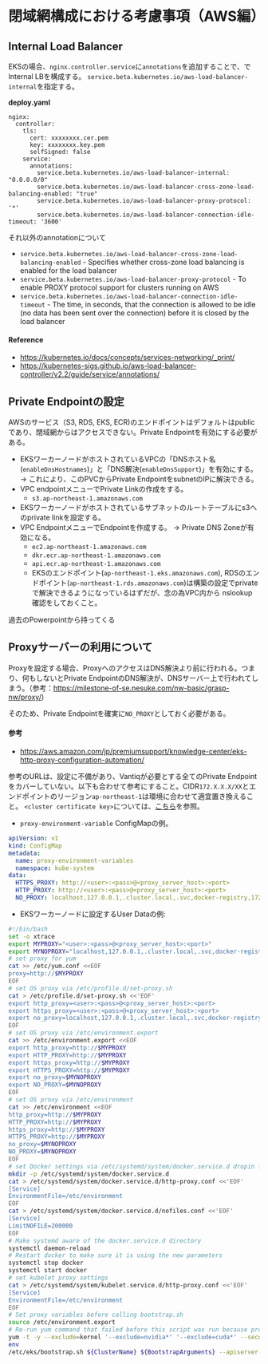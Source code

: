 # 閉域網構成における考慮事項（AWS編）


## Internal Load Balancer
EKSの場合、`nginx.controller.service`に`annotations`を追加することで、でInternal LBを構成する。
`service.beta.kubernetes.io/aws-load-balancer-internal`を指定する。

**deploy.yaml**
```
nginx:
  controller:
    tls:
      cert: xxxxxxxx.cer.pem
      key: xxxxxxxx.key.pem
      selfSigned: false
    service:
      annotations:
        service.beta.kubernetes.io/aws-load-balancer-internal: "0.0.0.0/0"
        service.beta.kubernetes.io/aws-load-balancer-cross-zone-load-balancing-enabled: "true"
        service.beta.kubernetes.io/aws-load-balancer-proxy-protocol: '*'
        service.beta.kubernetes.io/aws-load-balancer-connection-idle-timeout: '3600'
```
それ以外のannotationについて
- `service.beta.kubernetes.io/aws-load-balancer-cross-zone-load-balancing-enabled` - Specifies whether cross-zone load balancing is enabled for the load balancer
- `service.beta.kubernetes.io/aws-load-balancer-proxy-protocol` - To enable PROXY protocol support for clusters running on AWS
- `service.beta.kubernetes.io/aws-load-balancer-connection-idle-timeout` - The time, in seconds, that the connection is allowed to be idle (no data has been sent over the connection) before it is closed by the load balancer

#### Reference
- https://kubernetes.io/docs/concepts/services-networking/_print/
- https://kubernetes-sigs.github.io/aws-load-balancer-controller/v2.2/guide/service/annotations/


## Private Endpointの設定
AWSのサービス（S3, RDS, EKS, ECR)のエンドポイントはデフォルトはpublicであり、閉域網からはアクセスできない。Private Endpointを有効にする必要がある。

- EKSワーカーノードがホストされているVPCの「DNSホスト名(`enableDnsHostnames`)」と「DNS解決(`enableDnsSupport`)」を有効にする。 -> これにより、このPVCからPrivate EndpointをsubnetのIPに解決できる。
- VPC endpointメニューでPrivate Linkの作成をする。
  - `s3.ap-northeast-1.amazonaws.com`
- EKSワーカーノードがホストされているサブネットのルートテーブルにs3へのprivate linkを設定する。
- VPC EndpointメニューでEndpointを作成する。 -> Private DNS Zoneが有効になる。
  - `ec2.ap-northeast-1.amazonaws.com`
  - `dkr.ecr.ap-northeast-1.amazonaws.com`
  - `api.ecr.ap-northeast-1.amazonaws.com`
  - EKSのエンドポイント(`ap-northeast-1.eks.amazonaws.com`), RDSのエンドポイント(`ap-northeast-1.rds.amazonaws.com`)は構築の設定でprivateで解決できるようになっているはずだが、念の為VPC内から nslookup 確認をしておくこと。

過去のPowerpointから持ってくる

## Proxyサーバーの利用について
Proxyを設定する場合、ProxyへのアクセスはDNS解決より前に行われる。つまり、何もしないとPrivate EndpointのDNS解決が、DNSサーバー上で行われてしまう。（参考：https://milestone-of-se.nesuke.com/nw-basic/grasp-nw/proxy/)

そのため、Private Endpointを確実に`NO_PROXY`としておく必要がある。

#### 参考
- https://aws.amazon.com/jp/premiumsupport/knowledge-center/eks-http-proxy-configuration-automation/

参考のURLは、設定に不備があり、Vantiqが必要とする全てのPrivate Endpointをカバーしていない。以下も合わせて参考にすること。CIDR`172.X.X.X/XX`とエンドポイントのリージョン`ap-northeast-1`は環境に合わせて適宜置き換えること。
`<cluster certificate key>`については、[こちら](https://docs.aws.amazon.com/ja_jp/eks/latest/userguide/private-clusters.html)を参照。

- `proxy-environment-variable` ConfigMapの例。

```yaml
apiVersion: v1
kind: ConfigMap
metadata:
  name: proxy-environment-variables
  namespace: kube-system
data:
  HTTPS_PROXY: http://<user>:<pass>@<proxy_server_host>:<port>
  HTTP_PROXY: http://<user>:<pass>@<proxy_server_host>:<port>
  NO_PROXY: localhost,127.0.0.1,.cluster.local,.svc,docker-registry,172.20.0.0/16,172.30.0.0/16,10.152.226.0/24,10.152.227.0/24,10.152.233.0/24,10.152.234.0/24,10.152.235.0/24,10.152.236.0/24,169.254.169.254,.internal,ec2.ap-northeast-1.amazonaws.com,.s3.ap-northeast-1.amazonaws.com,.dkr.ecr.ap-northeast-1.amazonaws.com,api.ecr.ap-northeast-1.amazonaws.com,.ap-northeast-1.eks.amazonaws.com,.ap-northeast-1.rds.amazonaws.com
```

- EKSワーカーノードに設定するUser Dataの例:
```sh
#!/bin/bash
set -o xtrace
export MYPROXY="<user>:<pass>@<proxy_server_host>:<port>"
export MYNOPROXY="localhost,127.0.0.1,.cluster.local,.svc,docker-registry,172.20.0.0/16,172.30.0.0/16,10.152.226.0/24,10.152.227.0/24,10.152.233.0/24,169.254.169.254,.internal,ec2.ap-northeast-1.amazonaws.com,.s3.ap-northeast-1.amazonaws.com,.dkr.ecr.ap-northeast-1.amazonaws.com,api.ecr.ap-northeast-1.amazonaws.com,.ap-northeast-1.eks.amazonaws.com,.ap-northeast-1.rds.amazonaws.com"
# set proxy for yum
cat >> /etc/yum.conf <<EOF
proxy=http://$MYPROXY
EOF
# set OS proxy via /etc/profile.d/set-proxy.sh
cat > /etc/profile.d/set-proxy.sh <<'EOF'
export http_proxy=<user>:<pass>@<proxy_server_host>:<port>
export https_proxy=<user>:<pass>@<proxy_server_host>:<port>
export no_proxy=localhost,127.0.0.1,.cluster.local,.svc,docker-registry,172.20.0.0/16,172.30.0.0/16,10.152.226.0/24,10.152.227.0/24,10.152.233.0/24,169.254.169.254,.internal,ec2.ap-northeast-1.amazonaws.com,.s3.ap-northeast-1.amazonaws.com,.dkr.ecr.ap-northeast-1.amazonaws.com,api.ecr.ap-northeast-1.amazonaws.com,.ap-northeast-1.eks.amazonaws.com,.ap-northeast-1.rds.amazonaws.com
EOF
# set OS proxy via /etc/environment.export
cat >> /etc/environment.export <<EOF
export http_proxy=http://$MYPROXY
export HTTP_PROXY=http://$MYPROXY
export https_proxy=http://$MYPROXY
export HTTPS_PROXY=http://$MYPROXY
export no_proxy=$MYNOPROXY
export NO_PROXY=$MYNOPROXY
EOF
# set OS proxy via /etc/environment
cat >> /etc/environment <<EOF
http_proxy=http://$MYPROXY
HTTP_PROXY=http://$MYPROXY
https_proxy=http://$MYPROXY
HTTPS_PROXY=http://$MYPROXY
no_proxy=$MYNOPROXY
NO_PROXY=$MYNOPROXY
EOF
# set Docker settings via /etc/systemd/system/docker.service.d dropin files - proxy & LimitNOFILE
mkdir -p /etc/systemd/system/docker.service.d
cat > /etc/systemd/system/docker.service.d/http-proxy.conf <<'EOF'
[Service]
EnvironmentFile=/etc/environment
EOF
cat > /etc/systemd/system/docker.service.d/nofiles.conf <<'EOF'
[Service]
LimitNOFILE=200000
EOF
# Make systemd aware of the docker.service.d directory
systemctl daemon-reload
# Restart docker to make sure it is using the new parameters
systemctl stop docker
systemctl start docker
# set kubelet proxy settings
cat > /etc/systemd/system/kubelet.service.d/http-proxy.conf <<'EOF'
[Service]
EnvironmentFile=/etc/environment
EOF
# Set proxy variables before calling bootstrap.sh
source /etc/environment.export
# Re-run yum command that failed before this script was run because proxy was not set yet
yum -t -y --exclude=kernel '--exclude=nvidia*' '--exclude=cuda*' --security --sec-severity=critical --sec-severity=important upgrade
env
/etc/eks/bootstrap.sh ${ClusterName} ${BootstrapArguments} --apiserver-endpoint https://<EKS EndPoint>.ap-northeast-1.eks.amazonaws.com --b64-cluster-ca <cluster certificate key>
```
